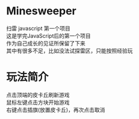 # Minesweeper
扫雷 javascript 第一个项目</br>
这是学完JavaScript后的第一个项目</br>
作为自己成长的见证所保留了下来</br>
其中有很多不足，比如没法试探雷区，只能按照经验玩
# 玩法简介
点击顶端的皮卡丘刷新游戏</br>
鼠标左键点击方块开始游戏</br>
右键点击插旗(放置皮卡丘)，再次点击取消
